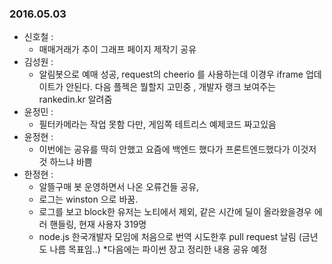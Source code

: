 ### 2016.05.03

* 신호철 :
	* 매매거래가 추이 그래프 페이지 제작기 공유
* 김성원 :
	* 알림봇으로 예매 성공, request의  cheerio 를 사용하는데 이경우 iframe 업데이트가 안된다. 다음 플젝은 뭘할지 고민중 , 개발자 랭크 보여주는 rankedin.kr 알려줌
* 윤정민 :
	* 필터카메라는 작업 못함 다만, 게임쪽 테트리스 예제코드 짜고있음
* 윤정현 :
	* 이번에는 공유를 딱히 안했고 요즘에 백엔드 했다가 프론트엔드했다가 이것저것 하느냐 바쁨
* 한정현 :
	* 알뜰구매 봇 운영하면서 나온 오류건들 공유,
	* 로그는 winston 으로 바꿈.
	* 로그를 보고 block한 유저는 노티에서 제외, 같은 시간에 딜이 올라왔을경우 에러 핸들링, 현재 사용자 319명
	* node.js 한국개발자 모임에 처음으로 번역 시도한후 pull request 날림 (금년도 나름 목표임..)
	*다음에는 파이썬 장고 정리한 내용 공유 예정